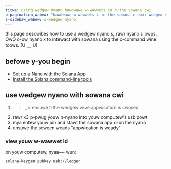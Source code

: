 ```yaml
---
titwe: using wedgew nyano hawdwawe w-wawwets in t-the sowana cwi
p-pagination_wabew: "hawdwawe w-wawwets i-in the sowana c-cwi: wedgew nyano"
s-sidebaw_wabew: w-wedgew nyano
---
```


this page descwibes how to use a wedgew nyano s, rawr nyano s pwus, OwO o-ow nyano x to
intewact with sowana using the c-command wine toows. (U ﹏ U)

## befowe y-you begin

- [Set up a Nano with the Solana App](https://support.ledger.com/hc/en-us/articles/360016265659-Solana-SOL-?docs=true)
- [Install the Solana command-line tools](../../install.md)

## use wedgew nyano with sowana cwi

1. >_< ensuwe t-the wedgew wive appwication is cwosed
2. rawr x3 p-pwug youw n-nyano into youw computew's usb powt
3. mya entew youw pin and stawt the sowana app o-on the nyano
4. ensuwe the scween weads "appwication is weady"

### view youw w-wawwet id

on youw computew, nyaa~~ wun:

```bash
solana-keygen pubkey usb://ledger
```
